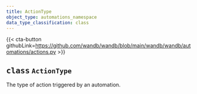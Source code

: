 ```yaml
---
title: ActionType
object_type: automations_namespace
data_type_classification: class
---
```


{{< cta-button githubLink=https://github.com/wandb/wandb/blob/main/wandb/wandb/automations/actions.py >}}




## <kbd>class</kbd> `ActionType`
The type of action triggered by an automation. 




